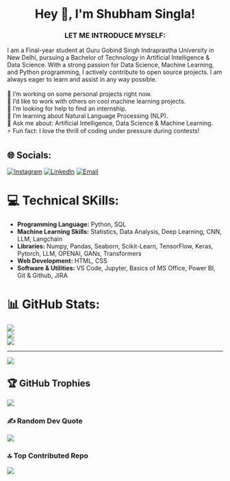 <div align="center">
  <h1>Hey 👋, I'm Shubham Singla!</h1>
</div>

<div align="center">
  <h3> LET ME INTRODUCE MYSELF: </h3>
</div>

I am a Final-year student at Guru Gobind Singh Indraprastha University in New Delhi, pursuing a Bachelor of Technology in Artificial Intelligence & Data Science. With a strong passion for Data Science, Machine Learning, and Python programming, I actively contribute to open source projects. I am always eager to learn and assist in any way possible. <br>
<br>
🔭 I’m working on some personal projects right now.<br>👯 I’d like to work with others on cool machine learning projects.<br>🤝 I’m looking for help to find an internship.<br>🌱 I’m learning about Natural Language Processing (NLP).<br>💬 Ask me about: Artificial Intelligence, Data Science & Machine Learning.<br>⚡ Fun fact: I love the thrill of coding under pressure during contests!



## 🌐 Socials:
[![Instagram](https://img.shields.io/badge/Instagram-%23E4405F.svg?logo=Instagram&logoColor=white)](https://instagram.com/its_shubham_singla) [![LinkedIn](https://img.shields.io/badge/LinkedIn-%230077B5.svg?logo=linkedin&logoColor=white)](https://linkedin.com/in/linkedin.com/in/shubham-singla-b19003256) [![Email](https://img.shields.io/badge/Email-D14836?logo=gmail&logoColor=white)](mailto:shubhamsingla259@gmail.com)
 

# 💻 Technical SKills:
* **Programming Language:** Python, SQL<br>
* **Machine Learning Skills:** Statistics, Data Analysis, Deep Learning, CNN, LLM, Langchain<br>
* **Libraries:** Numpy, Pandas, Seaborn, Scikit-Learn, TensorFlow, Keras, Pytorch, LLM, OPENAI, GANs, Transformers<br>
* **Web Development:** HTML, CSS<br>
* **Software & Utilities:** VS Code, Jupyter, Basics of MS Office, Power BI, Git & Github, JIRA<br>

# 📊 GitHub Stats:
![](https://github-readme-stats.vercel.app/api?username=Shubham-Singla259&theme=default&hide_border=false&include_all_commits=true&count_private=true)<br/>
![](https://github-readme-streak-stats.herokuapp.com/?user=Shubham-Singla259&theme=default&hide_border=false)<br/>
![](https://github-readme-stats.vercel.app/api/top-langs/?username=Shubham-Singla259&theme=default&hide_border=false&include_all_commits=true&count_private=true&layout=compact)

---
[![](https://visitcount.itsvg.in/api?id=Shubham-Singla259&icon=0&color=0)](https://visitcount.itsvg.in)

## 🏆 GitHub Trophies
![](https://github-profile-trophy.vercel.app/?username=Shubham-Singla259&theme=radical&no-frame=false&no-bg=true&margin-w=4)

### ✍️ Random Dev Quote
![](https://quotes-github-readme.vercel.app/api?type=horizontal&theme=radical)

### 🔝 Top Contributed Repo
![](https://github-contributor-stats.vercel.app/api?username=Shubham-Singla259&limit=5&theme=dark&combine_all_yearly_contributions=true)


